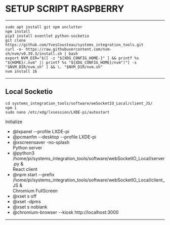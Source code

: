 # SETUP SCRIPT RASPBERRY
---
```
sudo apt install git npm unclutter
npm install 
pip3 install eventlet python-socketio
git clone https://github.com/YvesCousteau/systems_integration_tools.git
curl -o- https://raw.githubusercontent.com/nvm-sh/nvm/v0.39.3/install.sh | bash
export NVM_DIR="$([ -z "${XDG_CONFIG_HOME-}" ] && printf %s "${HOME}/.nvm" || printf %s "${XDG_CONFIG_HOME}/nvm")"[ -s "$NVM_DIR/nvm.sh" ] && \. "$NVM_DIR/nvm.sh"
nvm install 16
```
---
## Local Socketio
```
cd systems_integration_tools/software/weSocketIO_Local/client_JS/
npm i
sudo nano /etc/xdg/lxsession/LXDE-pi/autostart
```
Initialize
+ @lxpanel --profile LXDE-pi
+ @pcmanfm --desktop --profile LXDE-pi
+ @xscreensaver -no-splash<br>
Python server
+ @python3 /home/pi/systems_integration_tools/software/webSocketIO_Local/server.py &<br>
React client
+ @npm start --prefix /home/pi/systems_integration_tools/software/webSocketIO_Local/client_JS &<br>
Chromium FullScreen
+ @xset s off
+ @xset -dpms
+ @xset s noblank
+ @chromium-browser --kiosk http://localhost:3000
---